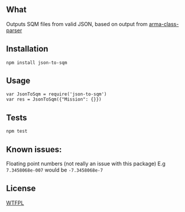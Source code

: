 ## What

Outputs SQM files from valid JSON, based on output from [arma-class-parser](https://github.com/Fusselwurm/arma-class-parser)

## Installation

`npm install json-to-sqm`

## Usage

```
var JsonToSqm = require('json-to-sqm')
var res = JsonToSqm({"Mission": {}})
```

## Tests

`npm test`

## Known issues:
Floating point numbers (not really an issue with this package)
E.g `7.3458068e-007` would be `-7.3458068e-7`

## License

[WTFPL](https://en.wikipedia.org/wiki/WTFPL)
